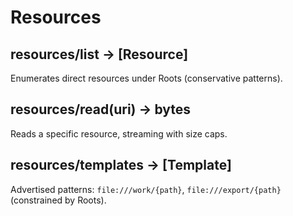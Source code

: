 # Resources

## resources/list -> [Resource]
Enumerates direct resources under Roots (conservative patterns).

## resources/read(uri) -> bytes
Reads a specific resource, streaming with size caps.

## resources/templates -> [Template]
Advertised patterns: `file:///work/{path}`, `file:///export/{path}` (constrained by Roots).
